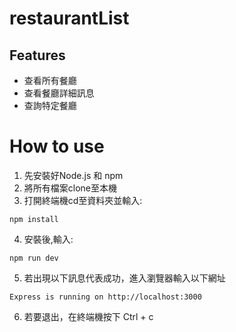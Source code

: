 # restaurantList
## Features
* 查看所有餐廳
* 查看餐廳詳細訊息
* 查詢特定餐廳
# How to use
1. 先安裝好Node.js 和 npm
2. 將所有檔案clone至本機
3. 打開終端機cd至資料夾並輸入:
```
npm install
```
4. 安裝後,輸入:
```
npm run dev
```
5. 若出現以下訊息代表成功，進入瀏覽器輸入以下網址
```
Express is running on http://localhost:3000
```
6. 若要退出，在終端機按下 Ctrl + c